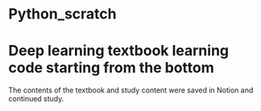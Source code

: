 # Python_scratch
# Deep learning textbook learning code starting from the bottom
The contents of the textbook and study content were saved in Notion and continued study.
